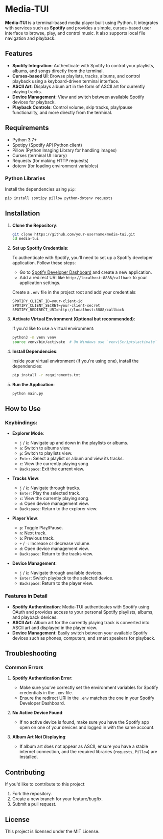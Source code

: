 # Media-TUI

**Media-TUI** is a terminal-based media player built using Python. It integrates with services such as **Spotify** and provides a simple, curses-based user interface to browse, play, and control music. It also supports local file navigation and playback.

## Features

- **Spotify Integration**: Authenticate with Spotify to control your playlists, albums, and songs directly from the terminal.
- **Curses-based UI**: Browse playlists, tracks, albums, and control playback using a keyboard-driven terminal interface.
- **ASCII Art**: Displays album art in the form of ASCII art for currently playing tracks.
- **Device Management**: View and switch between available Spotify devices for playback.
- **Playback Controls**: Control volume, skip tracks, play/pause functionality, and more directly from the terminal.

## Requirements

- Python 3.7+
- Spotipy (Spotify API Python client)
- Pillow (Python Imaging Library for handling images)
- Curses (terminal UI library)
- Requests (for making HTTP requests)
- dotenv (for loading environment variables)

### Python Libraries

Install the dependencies using `pip`:

```bash
pip install spotipy pillow python-dotenv requests
```

## Installation

1. **Clone the Repository**:

   ```bash
   git clone https://github.com/your-username/media-tui.git
   cd media-tui
   ```

2. **Set up Spotify Credentials**:

   To authenticate with Spotify, you'll need to set up a Spotify developer application. Follow these steps:

   - Go to [Spotify Developer Dashboard](https://developer.spotify.com/dashboard/applications) and create a new application.
   - Add a redirect URI like `http://localhost:8888/callback` to your application settings.

   Create a `.env` file in the project root and add your credentials:

   ```env
   SPOTIPY_CLIENT_ID=your-client-id
   SPOTIPY_CLIENT_SECRET=your-client-secret
   SPOTIPY_REDIRECT_URI=http://localhost:8888/callback
   ```

3. **Activate Virtual Environment (Optional but recommended)**:

   If you'd like to use a virtual environment:

   ```bash
   python3 -m venv venv
   source venv/bin/activate  # On Windows use `venv\Scripts\activate`
   ```

4. **Install Dependencies**:

   Inside your virtual environment (if you're using one), install the dependencies:

   ```bash
   pip install -r requirements.txt
   ```

5. **Run the Application**:

   ```bash
   python main.py
   ```

## How to Use

### Keybindings:

- **Explorer Mode**:
  - `j` / `k`: Navigate up and down in the playlists or albums.
  - `a`: Switch to albums view.
  - `p`: Switch to playlists view.
  - `Enter`: Select a playlist or album and view its tracks.
  - `c`: View the currently playing song.
  - `Backspace`: Exit the current view.

- **Tracks View**:
  - `j` / `k`: Navigate through tracks.
  - `Enter`: Play the selected track.
  - `c`: View the currently playing song.
  - `d`: Open device management view.
  - `Backspace`: Return to the explorer view.

- **Player View**:
  - `p`: Toggle Play/Pause.
  - `n`: Next track.
  - `b`: Previous track.
  - `+` / `-`: Increase or decrease volume.
  - `d`: Open device management view.
  - `Backspace`: Return to the tracks view.

- **Device Management**:
  - `j` / `k`: Navigate through available devices.
  - `Enter`: Switch playback to the selected device.
  - `Backspace`: Return to the player view.

### Features in Detail

- **Spotify Authentication**: Media-TUI authenticates with Spotify using OAuth and provides access to your personal Spotify playlists, albums, and playback devices.
- **ASCII Art**: Album art for the currently playing track is converted into ASCII art and displayed in the player view.
- **Device Management**: Easily switch between your available Spotify devices such as phones, computers, and smart speakers for playback.
  
## Troubleshooting

### Common Errors

1. **Spotify Authentication Error**:
   - Make sure you've correctly set the environment variables for Spotify credentials in the `.env` file.
   - Ensure the redirect URI in the `.env` matches the one in your Spotify Developer Dashboard.

2. **No Active Device Found**:
   - If no active device is found, make sure you have the Spotify app open on one of your devices and logged in with the same account.

3. **Album Art Not Displaying**:
   - If album art does not appear as ASCII, ensure you have a stable internet connection, and the required libraries (`requests`, `Pillow`) are installed.

## Contributing

If you'd like to contribute to this project:

1. Fork the repository.
2. Create a new branch for your feature/bugfix.
3. Submit a pull request.

## License

This project is licensed under the MIT License.

